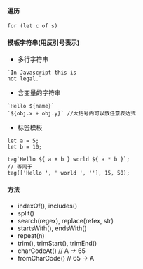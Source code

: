 #### 遍历 
```for (let c of s)```  

#### 模板字符串(用反引号表示)  
- 多行字符串  
```
`In Javascript this is 
not legal.`
```
- 含变量的字符串 
```
`Hello ${name}` 
`${obj.x + obj.y}` //大括号内可以放任意表达式  
```  

- 标签模板
```
let a = 5;
let b = 10;

tag`Hello ${ a + b } world ${ a * b }`;
// 等同于
tag(['Hello ', ' world ', ''], 15, 50);
```

#### 方法 
- indexOf(), includes()
- split()
- search(regex), replace(refex, str)
- startsWith(), endsWith() 
- repeat(n)   
- trim(), trimStart(), trimEnd()  
- charCodeAt() // A -> 65
- fromCharCode() // 65 -> A